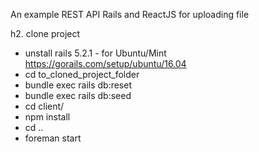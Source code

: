 An example REST API Rails and ReactJS for uploading file

h2. clone project

* unstall rails 5.2.1 - for Ubuntu/Mint https://gorails.com/setup/ubuntu/16.04
* cd to_cloned_project_folder
* bundle exec rails db:reset
* bundle exec rails db:seed
* cd client/
* npm install
* cd ..
* foreman start